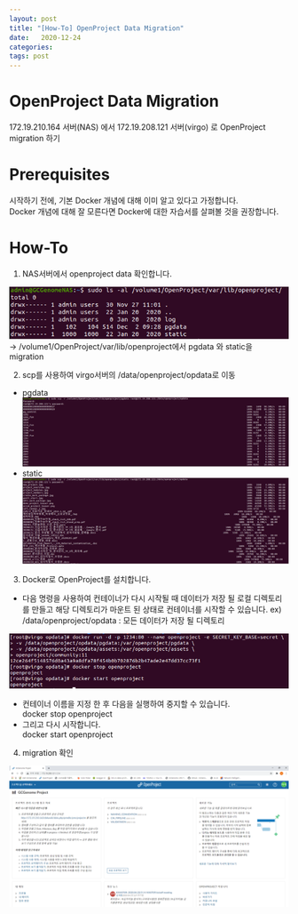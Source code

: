 ```yaml
---
layout: post
title: "[How-To] OpenProject Data Migration"
date:   2020-12-24
categories:
tags: post 
---
```


# OpenProject Data Migration
172.19.210.164 서버(NAS) 에서 172.19.208.121 서버(virgo) 로 OpenProject migration 하기

# Prerequisites
시작하기 전에, 기본 Docker 개념에 대해 이미 알고 있다고 가정합니다.   
Docker 개념에 대해 잘 모른다면 Docker에 대한 자습서를 살펴볼 것을 권장합니다.

# How-To
1. NAS서버에서 openproject data 확인합니다.

 ![img1](/assets/img/2020-12-24-OpenProject-how-to-data-migration-img1.png)  
 → /volume1/OpenProject/var/lib/openproject에서 pgdata 와 static을 migration 


2. scp를 사용하여 virgo서버의 /data/openproject/opdata로 이동
- pgdata
![img2](/assets/img/2020-12-24-OpenProject-how-to-data-migration-img2.png)   
- static
![img3](/assets/img/2020-12-24-OpenProject-how-to-data-migration-img3.png)



3. Docker로 OpenProject를 설치합니다.
 - 다음 명령을 사용하여 컨테이너가 다시 시작될 때 데이터가 저장 될 로컬 디렉토리를 만들고 해당 디렉토리가 마운트 된 상태로 컨테이너를 시작할 수 있습니다.
 ex) /data/openproject/opdata : 모든 데이터가 저장 될 디렉토리

 ![img5](/assets/img/2020-12-24-OpenProject-how-to-data-migration-img5.png)
 - 컨테이너 이름을 지정 한 후 다음을 실행하여 중지할 수 있습니다.  
 docker stop openproject
 - 그리고 다시 시작합니다.  
 docker start openproject


4. migration 확인

 ![img6](/assets/img/2020-12-24-OpenProject-how-to-data-migration-img6.png)

